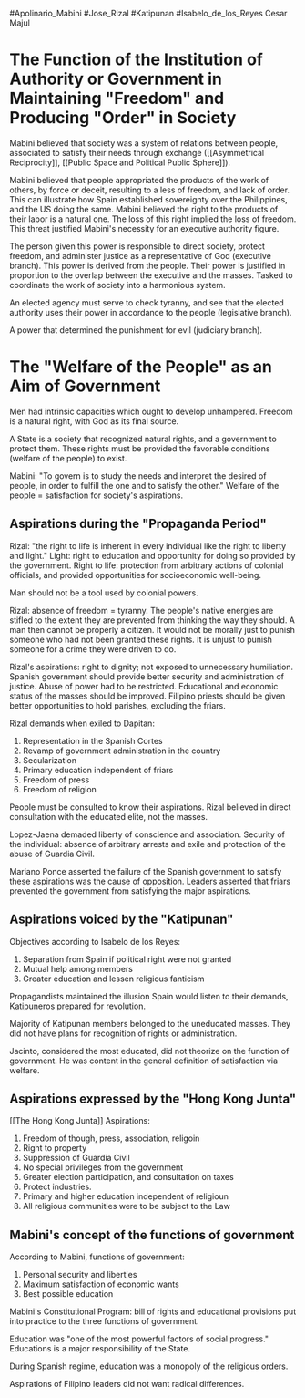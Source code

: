 #Apolinario_Mabini #Jose_Rizal #Katipunan #Isabelo_de_los_Reyes
Cesar Majul

# The Function of the Institution of Authority or Government in Maintaining "Freedom" and Producing "Order" in Society
Mabini believed that society was a system of relations between people, associated to satisfy their needs through exchange ([[Asymmetrical Reciprocity]], [[Public Space and Political Public Sphere]]).

Mabini believed that people appropriated the products of the work of others, by force or deceit, resulting to a less of freedom, and lack of order. This can illustrate how Spain established sovereignty over the Philippines, and the US doing the same.
Mabini believed the right to the products of their labor is a natural one. The loss of this right implied the loss of freedom. This threat justified Mabini's necessity for an executive authority figure.

The person given this power is responsible to direct society, protect freedom, and administer justice as a representative of God (executive branch). This power is derived from the people.
Their power is justified in proportion to the overlap between the executive and the masses.
Tasked to coordinate the work of society into a harmonious system.

An elected agency must serve to check tyranny, and see that the elected authority uses their power in accordance to the people (legislative branch).

A power that determined the punishment for evil (judiciary branch).

# The "Welfare of the People" as an Aim of Government
Men had intrinsic capacities which ought to develop unhampered.
Freedom is a natural right, with God as its final source.

A State is a society that recognized natural rights, and a government to protect them.
These rights must be provided the favorable conditions (welfare of the people) to exist.

Mabini: "To govern is to study the needs and interpret the desired of  people, in order to fulfill the one and to satisfy the other." Welfare of the people = satisfaction for society's aspirations.

## Aspirations during the "Propaganda Period"
Rizal: "the right to life is inherent in every individual like the right to liberty and light."
Light: right to education and opportunity for doing so provided by the government.
Right to life: protection from arbitrary actions of colonial officials, and provided opportunities for socioeconomic well-being.

Man should not be a tool used by colonial powers.

Rizal: absence of freedom = tyranny. The people's native energies are stifled to the extent they are prevented from thinking the way they should. A man then cannot be properly a citizen.
It would not be morally just to punish someone who had not been granted these rights. It is unjust to punish someone for a crime they were driven to do.

Rizal's aspirations: right to dignity; not exposed to unnecessary humiliation.
Spanish government should provide better security and administration of justice.
Abuse of power had to be restricted.
Educational and economic status of the masses should be improved.
Filipino priests should be given better opportunities to hold parishes, excluding the friars.

Rizal demands when exiled to Dapitan:
1. Representation in the Spanish Cortes
2. Revamp of government administration in the country
3. Secularization
4. Primary education independent of friars
5. Freedom of press
6. Freedom of religion

People must be consulted to know their aspirations.
Rizal believed in direct consultation with the educated elite, not the masses.

Lopez-Jaena demaded liberty of conscience and association.
Security of the individual: absence of arbitrary arrests and exile and protection of the abuse of Guardia Civil.

Mariano Ponce asserted the failure of the Spanish government to satisfy these aspirations was the cause of opposition.
Leaders asserted that friars prevented the government from satisfying the major aspirations.

## Aspirations voiced by the "Katipunan"
Objectives according to Isabelo de los Reyes:
1. Separation from Spain if political right were not granted
2. Mutual help among members
3. Greater education and lessen religious fanticism

Propagandists maintained the illusion Spain would listen to their demands, Katipuneros prepared for revolution.

Majority of Katipunan members belonged to the uneducated masses.
They did not have plans for recognition of rights or administration.

Jacinto, considered the most educated, did not theorize on the function of government. He was content in the general definition of satisfaction via welfare.

## Aspirations expressed by the "Hong Kong Junta"
[[The Hong Kong Junta]]
Aspirations:
1. Freedom of though, press, association, religoin
2. Right to property
3. Suppression of Guardia Civil
4. No special privileges from the government
5. Greater election participation, and consultation on taxes
6. Protect industries.
7. Primary and higher education independent of religioun
8. All religious communities were to be subject to the Law

## Mabini's concept of the functions of government
According to Mabini, functions of government:
1. Personal security and liberties
2. Maximum satisfaction of economic wants
3. Best possible education

Mabini's Constitutional Program: bill of rights and educational provisions put into practice to the three functions of government.

Education was "one of the most powerful factors of social progress." Educations is a major responsibility of the State.

During Spanish regime, education was a monopoly of the religious orders.

Aspirations of Filipino leaders did not want radical differences.